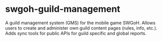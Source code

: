 # swgoh-guild-management
A guild management system (GMS) for the mobile game SWGoH. Allows users to create and administer own guild content pages (rules, info, etc.). Adds sync tools for public APIs for guild specific and global reports.
